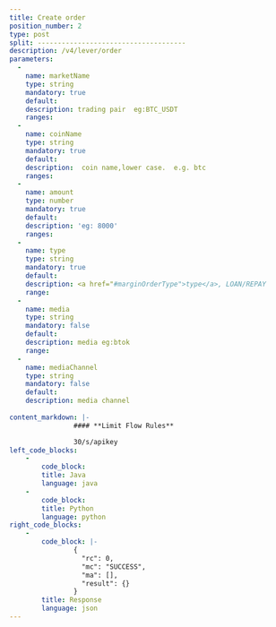 ```yaml
---
title: Create order
position_number: 2
type: post
split: -------------------------------------
description: /v4/lever/order
parameters:
  -
    name: marketName
    type: string
    mandatory: true
    default:
    description: trading pair  eg:BTC_USDT
    ranges:
  -
    name: coinName
    type: string
    mandatory: true
    default:
    description:  coin name,lower case.  e.g. btc
    ranges:
  -
    name: amount
    type: number
    mandatory: true
    default:
    description: 'eg: 8000'
    ranges:
  -
    name: type
    type: string
    mandatory: true
    default:
    description: <a href="#marginOrderType">type</a>, LOAN/REPAY
    range:
  -
    name: media
    type: string
    mandatory: false
    default:
    description: media eg:btok
    range:
  -
    name: mediaChannel
    type: string
    mandatory: false
    default:
    description: media channel 
      
content_markdown: |-
                #### **Limit Flow Rules**

                30/s/apikey
left_code_blocks:
    -
        code_block:
        title: Java
        language: java
    -
        code_block:
        title: Python
        language: python
right_code_blocks:
    -
        code_block: |-
                {
                  "rc": 0,
                  "mc": "SUCCESS",
                  "ma": [],
                  "result": {}
                }
        title: Response
        language: json
---
```

